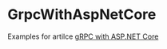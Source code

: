 # GrpcWithAspNetCore
Examples for artilce [gRPC with ASP.NET Core](https://northern-dev.net/grpc-with-asp-net-core/)

